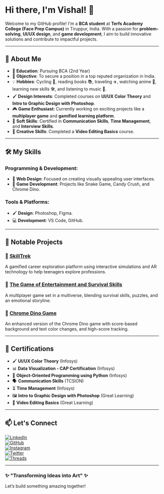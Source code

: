 # Hi there, I'm Vishal! 👋

Welcome to my GitHub profile! I'm a **BCA student** at **Terfs Academy College (Face Prep Campus)** in Tiruppur, India. With a passion for **problem-solving**, **UI/UX design**, and **game development**, I aim to build innovative solutions and contribute to impactful projects.

---

## 🚀 About Me
- 🏫 **Education**: Pursuing BCA (2nd Year)
- 🎯 **Objective**: To secure a position in a top reputed organization in India.
- 💡 **Hobbies**: Cycling 🚴, reading books 📚, traveling ✈️, watching anime 🌸, learning new skills 🛠️, and listening to music 🎵.
- 🖌️ **Design Interests**: Completed courses on **UI/UX Color Theory** and **Intro to Graphic Design with Photoshop**.
- 🎮 **Game Enthusiast**: Currently working on exciting projects like a **multiplayer game** and **gamified learning platform**.
- 📝 **Soft Skills**: Certified in **Communication Skills**, **Time Management**, and **Interview Skills**.
- 🎥 **Creative Skills**: Completed a **Video Editing Basics** course.

---

## 🛠️ My Skills

### Programming & Development:
- 🎨 **Web Design**: Focused on creating visually appealing user interfaces.
- 🎲 **Game Development**: Projects like Snake Game, Candy Crush, and Chrome Dino.

### Tools & Platforms:
- 🖌️ **Design**: Photoshop, Figma.
- 💻 **Development**: VS Code, GitHub.

---

## 🌟 Notable Projects

### 🎲 [SkillTrek](#)
A gamified career exploration platform using interactive simulations and AR technology to help teenagers explore professions.

### 🌌 [The Game of Entertainment and Survival Skills](#)
A multiplayer game set in a multiverse, blending survival skills, puzzles, and an emotional storyline.

### 🦖 [Chrome Dino Game](#)
An enhanced version of the Chrome Dino game with score-based background and text color changes, and high-score tracking.

---

## 📜 Certifications
- 🖌️ **UI/UX Color Theory** (Infosys)
- 📊 **Data Visualization - CAP Certification** (Infosys)
- 🐍 **Object-Oriented Programming using Python** (Infosys)
- 🗣️ **Communication Skills** (TCSiON)
- ⏳ **Time Management** (Infosys)
- 🖼️ **Intro to Graphic Design with Photoshop** (Great Learning)
- 🎥 **Video Editing Basics** (Great Learning)

---

## 📫 Let's Connect
[![LinkedIn](https://img.shields.io/badge/LinkedIn-0077B5?style=flat-square&logo=linkedin&logoColor=white)](https://www.linkedin.com/in/vishal-vinayagam)  
[![GitHub](https://img.shields.io/badge/GitHub-181717?style=flat-square&logo=github&logoColor=white)](https://github.com/vishal-vinayagam)  
[![Instagram](https://img.shields.io/badge/Instagram-E4405F?style=flat-square&logo=instagram&logoColor=white)](https://www.instagram.com/)  
[![Twitter](https://img.shields.io/badge/Twitter-1DA1F2?style=flat-square&logo=twitter&logoColor=white)](https://twitter.com/)  
[![Threads](https://img.shields.io/badge/Threads-000000?style=flat-square&logo=threads&logoColor=white)](https://www.threads.net/)

---

### ✨ "Transforming Ideas into Art" ✨
Let’s build something amazing together!
